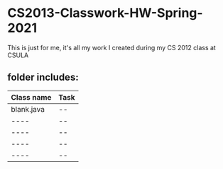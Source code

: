 # CS2013-Classwork-HW-Spring-2021
This is just for me, it's all my work I created during my CS 2012 class at CSULA

## folder includes:
Class name  | Task
-------------    | -------------
blank.java     |  --
  ----    | --
 ----     |  --
----     |  --
 ----     |  --
